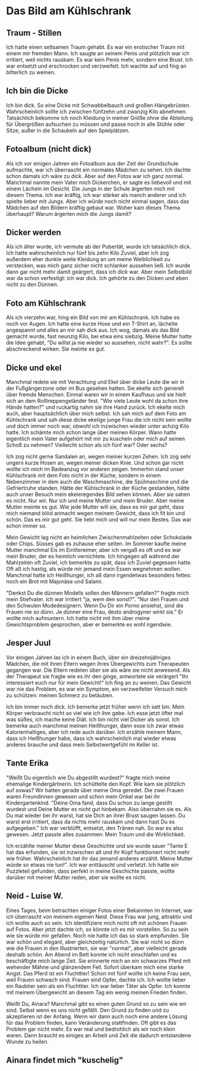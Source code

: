 # Das Bild am Kühlschrank

## Traum - Stillen
Ich hatte einen seltsamen Traum gehabt. Es war ein erotischer Traum mit einem mir fremden Mann. Ich saugte an seinem Penis und plötzlich war ich irritiert, weil nichts rauskam. Es war kein Penis mehr, sondern eine Brust. Ich war entsetzt und erschrocken und verzweifelt. Ich wachte auf und fing an bitterlich zu weinen.

## Ich bin die Dicke
Ich bin dick. So eine Dicke mit Schwabbelbauch und großen Hängebrüsten. Wahrscheinlich sollte ich zwischen fünfzehn und zwanzig Kilo abnehmen. Tatsächlich bekomme ich noch Kleidung in meiner Größe ohne die Abteilung für Übergrößen aufsuchen zu müssen und passe noch in alle Stühle oder Sitze, außer in die Schaukeln auf den Spielplätzen.

## Fotoalbum (nicht dick)
Als ich vor einigen Jahren ein Fotoalbum aus der Zeit der Grundschule aufmachte, war ich überrascht ein normales Mädchen zu sehen. Ich dachte schon damals ich wäre zu dick. Aber auf den Fotos war ich ganz normal. Manchmal nannte mein Vater mich Dickerchen, er sagte es liebevoll und mit einem Lächeln im Gesicht. Die Jungs in der Schule ärgerten mich mit diesem Thema. Ich war kräftig, ich war stärker als manch anderer und ich spielte lieber mit Jungs. Aber ich würde noch nicht einmal sagen, dass das Mädchen auf den Bildern kräftig gebaut war. Woher kam dieses Thema überhaupt? Warum ärgerten mich die Jungs damit?

## Dicker werden
Als ich älter wurde, ich vermute ab der Pubertät, wurde ich tatsächlich dick. Ich hatte wahrscheinlich nur fünf bis zehn Kilo Zuviel, aber ich zog außerdem eher dunkle weite Kleidung an um meine Weiblichkeit zu verstecken, was mich ganz sicher nicht schlanker aussehen ließ. Ich wurde dann gar nicht mehr damit geärgert, dass ich dick war. Aber mein Selbstbild war da schon verfestigt: ich war dick. Ich gehörte zu den Dicken und eben nicht zu den Dünnen.

## Foto am Kühlschrank
Als ich vierzehn war, hing ein Bild von mir am Kühlschrank. Ich habe es noch vor Augen. Ich hatte eine kurze Hose und ein T-Shirt an, lächelte angespannt und alles an mir sah dick aus. Ich wog, damals als das Bild gemacht wurde, fast neunzig Kilo, bei etwa eins siebzig. Meine Mutter hatte die Idee gehabt, "Du willst ja nie wieder so aussehen, nicht wahr?". Es sollte abschreckend wirken. Sie meinte es gut.

## Dicke und ekel
Manchmal redete sie mit Verachtung und Ekel über dicke Leute die wir in der Fußgängerzone oder im Bus gesehen hatten. Sie ekelte sich generell über fremde Menschen. Einmal waren wir in einem Kaufhaus und sie hielt sich an dem Rolltreppengeländer fest. "Wie viele Leute wohl da schon ihre Hände hatten?" und ruckartig nahm sie ihre Hand zurück. Ich ekelte mich auch, aber hauptsächlich über mich selbst. Ich sah mich auf dem Foto am Kühlschrank und sah diese dicke ekelige junge Frau die ich nicht sein wollte und doch immer noch war, obwohl ich inzwischen wieder unter achzig Kilo hatte. Ich schämte mich schon lange über meinen Körper. Wann hatte eigentlich mein Vater aufgehört mit mir zu kuscheln oder mich auf seinen Schoß zu nehmen? Vielleicht schon als ich fünf war? Oder sechs?

Ich zog nicht gerne Sandalen an, wegen meiner kurzen Zehen. Ich zog sehr ungern kurze Hosen an, wegen meiner dicken Knie. Und schon gar nicht wollte ich mich im Badeanzug vor anderen zeigen. Immerhin stand unser Kühlschrank mit dem Foto nicht in der Küche, sondern in einem Nebenzimmer in dem auch die Waschmaschine, die Spülmaschine und die Gefriertruhe standen. Hätte der Kühlschrank in der Küche gestanden, hätte auch unser Besuch mein ekeleregendes Bild sehen können. Aber sie sahen es nicht. Nur wir. Nur ich und meine Mutter und mein Bruder. Aber meine Mutter meinte es gut. Wie jede Mutter will sie, dass es mir gut geht, dass mich niemand blöd anmacht wegen meinem Gewicht, dass ich fit bin und schön. Das es mir gut geht. Sie liebt mich und will nur mein Bestes. Das war schon immer so.

Mein Gewicht lag nicht an heimlichen Zwischenmahlzeiten oder Schokolade oder Chips. Süsses gab es zuhause eher selten. Im Sommer kaufte meine Mutter manchmal Eis im Einlitereimer, aber ich vergaß es oft und es war mein Bruder, der es heimlich vernichtete. Ich hingegen aß während der Mahlzeiten oft Zuviel, ich bemerkte zu spät, dass ich Zuviel gegessen hatte. Oft aß ich hastig, als würde mir jemand mein Essen wegnehmen wollen. Manchmal hatte ich Heißhunger, ich aß dann irgendetwas besonders fettes: noch ein Brot mit Majonäse und Salami.

"Denkst Du die dünnen Modells sollen den Männern gefallen?" fragte mich mein Stiefvater. Ich war irritiert "ja, wem den sonst?". "Nur den Frauen und den Schwulen Modedesignern. Wenn Du Dir ein Porno ansiehst, sind die Frauen nie so dünn. Je dünner eine Frau, desto androgyner wirkt sie." Er wollte mich aufmuntern. Ich hatte nicht mit ihm über meine Gewichtsproblem gesprochen, aber er bemerkte es wohl irgendwie.

## Jesper Juul
Vor einigen Jahren las ich in einem Buch, über ein dreizehnjähriges Mädchen, die mit ihren Eltern wegen ihres Übergewichts zum Therapeuten gegangen war. Die Eltern redeten über sie als wäre sie nicht anwesend. Als der Therapeut sie fragte wie es ihr den ginge, antwortete sie verärgert "Ihr interessiert euch nur für mein Gewicht!" Ich fing an zu weinen. Das Gewicht war nie das Problem, es war ein Symptom, ein verzweifelter Versuch mich zu schützen: meinen Schmerz zu betäuben.

Ich bin immer noch dick. Ich bemerke jetzt früher wenn ich satt bin. Mein Körper verbraucht nicht so viel wie ich ihm gebe. Ich esse jetzt öfter mal was süßes, ich mache keine Diät. Ich bin nicht viel Dicker als sonst. Ich bemerke auch manchmal meinen Heißhunger, dann esse ich zwar etwas Kalorienhaltiges, aber ich rede auch darüber. Ich erzähle meinem Mann, dass ich Heißhunger habe, dass ich wahrscheinlich mal wieder etwas anderes brauche und dass mein Selbstwertgefühl im Keller ist.

## Tante Erika
"Weißt Du eigentlich wie Du abgestillt wurdest?" fragte mich meine ehemalige Kindergärtnerin. Ich schüttelte den Kopf. Wie kam sie plötzlich auf sowas? Wir hatten gerade über meine Oma geredet. Die zwei Frauen waren Freundinnen gewesen und schon mein Onkel war bei ihr Kindergartenkind. "Deine Oma fand, dass Du schon zu lange gestillt wurdest und Deine Mutter es nicht gut hinbekam. Also übernahm sie es. Als Du mal wieder bei ihr warst, hat sie Dich an ihrer Brust saugen lassen. Du warst erst irritiert, dass da nichts mehr rauskam und dann hast Du es aufgegeben." Ich war verblüfft, entsetzt, den Tränen nah. So war es also gewesen. Jetzt passte alles zusammen: Mein Traum und die Wirklichkeit.

Ich erzählte meiner Mutter diese Geschichte und sie wurde sauer "Tante E hat das erfunden, sie ist inzwischen alt und ihr Kopf funktioniert nicht mehr wie früher. Wahrscheinlich hat ihr das jemand anderes erzählt. Meine Mutter würde so etwas nie tun!". Ich war enttäuscht und verletzt. Ich hatte ein Puzzleteil gefunden, dass perfekt in meine Geschichte passte, wollte darüber mit meiner Mutter reden, aber sie wollte es nicht.

## Neid - Luise W.
Eines Tages, beim betrachten einiger Fotos einer Bekannten im Internet, war ich überrascht von meinem eigenen Neid. Diese Frau war jung, attraktiv und ich wollte auch so sein. Ich identifiziere mich nicht oft mit schönen Frauen auf Fotos. Aber jetzt dachte ich, so könnte ich es mir vorstellen. So zu sein wie sie würde mir gefallen. Noch nie hatte ich das so stark empfunden. Sie war schön und elegant, aber gleichzeitig natürlich. Sie war nicht so dünn wie die Frauen in den Illustrierten, sie war "normal", aber vielleicht gerade deshalb schön. Am Abend im Bett konnte ich nicht einschlafen und es beschäftigte mich lange Zeit. Sie erinnerte mich an ein schwarzes Pferd mit wehender Mähne und glänzendem Fell. Sofort überkam mich eine starke Angst. Das Pferd ist ein Fluchttier! Schon mit fünf wollte ich keine Frau sein, weil Frauen schwach sind. Frauen sind Opfer, dachte ich. Ich wollte lieber ein Raubtier sein als ein Fluchttier. Ich war lieber Täter als Opfer.
Ich konnte mit meinem Übergewicht an diesem Tag ein wenig meinen Frieden finden.

Weißt Du, Ainara? Manchmal gibt es einen guten Grund so zu sein wie wir sind. Selbst wenn es uns nicht gefällt. Den Grund zu finden und zu akzeptieren ist der Anfang. Wenn wir dann auch noch eine andere Lösung für das Problem finden, kann Veränderung stattfinden. Oft gibt es das Problem gar nicht mehr. Es war real und bedrohlich als wir noch klein waren. Dann braucht es einiges an Arbeit und Zeit die dadurch entstandene Wunde zu heilen.

## Ainara findet mich "kuschelig"

